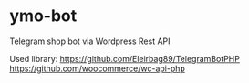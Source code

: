 # ymo-bot
Telegram shop bot via Wordpress Rest API

Used library: https://github.com/Eleirbag89/TelegramBotPHP
              https://github.com/woocommerce/wc-api-php

